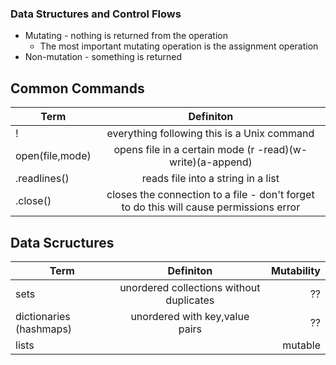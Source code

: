   ### Data Structures and Control Flows
  
  
  * Mutating - nothing is returned from the operation 
    * The most important mutating operation is the assignment operation
  * Non-mutation - something is returned
  
  ## Common Commands
  | Term       | Definiton        |
  | ------------- |:-------------:|
  |!| everything following this is a Unix command|
  |open(file,mode)|opens file in a certain mode (r -read)(w-write)(a-append)|
  |.readlines()|reads file into a string in a list|
  |.close()|closes the connection to a file - don't forget to do this will cause  permissions error|
  
  
  ## Data Scructures
  
  | Term       | Definiton        | Mutability|
  | ------------- |:-------------:|-------------:|
  |sets|unordered collections without duplicates|??
  |dictionaries (hashmaps)|unordered with key,value pairs|??
  |lists||mutable
